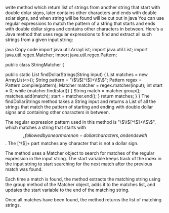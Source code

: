 write method which return list of strings from another string that start with double dolar signs, 
later contains other characters and ends with double solar signs, and when string will be found will be cut out in java
You can use regular expressions to match the pattern of a string that starts and ends with double dollar signs 
and contains other characters in between. Here's a Java method that uses regular expressions to find
and extract all such strings from a given input string:

java
Copy code
import java.util.ArrayList;
import java.util.List;
import java.util.regex.Matcher;
import java.util.regex.Pattern;

public class StringMatcher {

  public static List<String> findDollarStrings(String input) {
    List<String> matches = new ArrayList<>();
    String pattern = "\\$\\$[^\\$]+\\$\\$";
    Pattern regex = Pattern.compile(pattern);
    Matcher matcher = regex.matcher(input);
    int start = 0;
    while (matcher.find(start)) {
      String match = matcher.group();
      matches.add(match);
      start = matcher.end();
    }
    return matches;
  }
}
The findDollarStrings method takes a String input and returns a List of all the strings that match the pattern of 
starting and ending with double dollar signs and containing other characters in between.

The regular expression pattern used in this method is "\\$\\$[^\\$]+\\$\\$", which matches a string that starts with $$
, followed by one or more non-dollar characters, and ends with $$. The [^\\$]+ part matches any character that is not a dollar sign.

The method uses a Matcher object to search for matches of the regular expression in the input string. 
The start variable keeps track of the index in the input string to start searching for the next match after the previous match was found.

Each time a match is found, the method extracts the matching string using the group method of the Matcher object,
 adds it to the matches list, and updates the start variable to the end of the matching string.

Once all matches have been found, the method returns the list of matching strings.